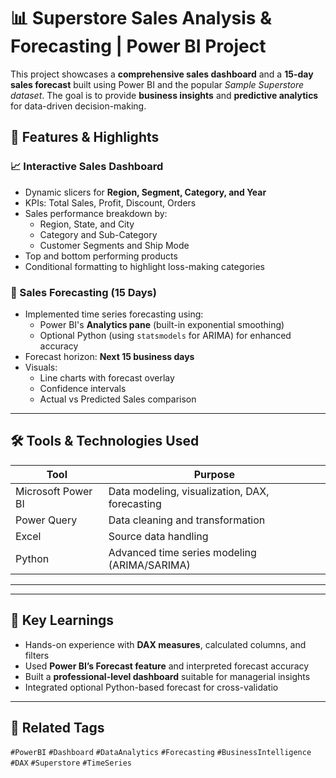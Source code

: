 # 📊 Superstore Sales Analysis & Forecasting | Power BI Project

This project showcases a **comprehensive sales dashboard** and a **15-day sales forecast** built using Power BI and the popular *Sample Superstore dataset*. The goal is to provide **business insights** and **predictive analytics** for data-driven decision-making.


## 📌 Features & Highlights

### 📈 Interactive Sales Dashboard

- Dynamic slicers for **Region, Segment, Category, and Year**
- KPIs: Total Sales, Profit, Discount, Orders
- Sales performance breakdown by:
  - Region, State, and City
  - Category and Sub-Category
  - Customer Segments and Ship Mode
- Top and bottom performing products
- Conditional formatting to highlight loss-making categories

### 🔮 Sales Forecasting (15 Days)

- Implemented time series forecasting using:
  - Power BI's **Analytics pane** (built-in exponential smoothing)
  - Optional Python (using `statsmodels` for ARIMA) for enhanced accuracy
- Forecast horizon: **Next 15 business days**
- Visuals:
  - Line charts with forecast overlay
  - Confidence intervals
  - Actual vs Predicted Sales comparison

---

## 🛠 Tools & Technologies Used

| Tool | Purpose |
|------|---------|
| Microsoft Power BI | Data modeling, visualization, DAX, forecasting |
| Power Query | Data cleaning and transformation |
| Excel | Source data handling |
| Python | Advanced time series modeling (ARIMA/SARIMA) |

---

---

## 🧠 Key Learnings

- Hands-on experience with **DAX measures**, calculated columns, and filters
- Used **Power BI’s Forecast feature** and interpreted forecast accuracy
- Built a **professional-level dashboard** suitable for managerial insights
- Integrated optional Python-based forecast for cross-validatio

---

## 📎 Related Tags

`#PowerBI` `#Dashboard` `#DataAnalytics` `#Forecasting` `#BusinessIntelligence` `#DAX` `#Superstore` `#TimeSeries`

